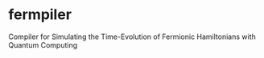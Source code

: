 # fermpiler
Compiler for Simulating the Time-Evolution of Fermionic Hamiltonians with Quantum Computing

